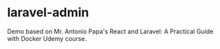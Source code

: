 # laravel-admin
Demo based on Mr. Antonio Papa's React and Laravel: A Practical Guide with Docker Udemy course.
